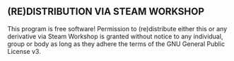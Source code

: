 ## (RE)DISTRIBUTION VIA STEAM WORKSHOP
This program is free software!
Permission to (re)distribute either this or any derivative via Steam Workshop is granted without notice to
any individual, group or body as long as they adhere the terms of the GNU General Public License v3.